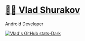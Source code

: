 # [👨‍💻 Vlad Shurakov](https://github.com/VladShurakov)

Android Developer

[![Vlad's GitHub stats-Dark](https://github-readme-stats.vercel.app/api?username=VladShurakov&show_icons=true&theme=monokai#gh-dark-mode-only)](https://github.com/anuraghazra/github-readme-stats)
